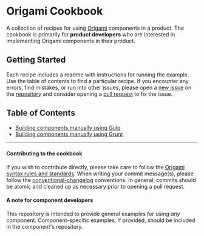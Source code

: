 # Origami Cookbook

A collection of recipes for using [Origami](https://origami.pearsoned.com) components in a product. The cookbook is primarily for **product developers** who are interested in implementing Origami components in their product.

## Getting Started

Each recipe includes a readme with instructions for running the example. Use the table of contents to find a particular recipe. If you encounter any errors, find mistakes, or run into other issues, please open a [new issue](https://github.com/Pearson-Higher-Ed/origami-cookbook/issues/new) on the [repository](https://github.com/Pearson-Higher-Ed/origami-cookbook) and consider opening a [pull request](https://help.github.com/articles/using-pull-requests/) to fix the issue.

## Table of Contents

- [Building components manually using Gulp](recipes/gulp)
- [Building components manually using Grunt](recipes/grunt)

----------

#### Contributing to the cookbook

If you wish to contribute directly, please take care to follow the [Origami syntax rules and standards](https://origami.pearsoned.com/docs/syntax/). When writing your commit message(s), please follow the [conventional-changelog](https://github.com/ajoslin/conventional-changelog/blob/master/conventions/angular.md) conventions. In general, commits should be atomic and cleaned up as necessary prior to opening a pull request.

#### A note for component developers

This repository is intended to provide general examples for using *any* component. Component-specific examples, if provided, should be included in the component's repository.
